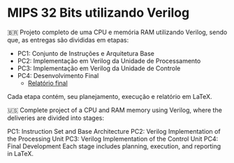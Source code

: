 # MIPS 32 Bits utilizando Verilog 

🇧🇷
Projeto completo de uma CPU e memória RAM utilizando Verilog, sendo que, as entregas são divididas em etapas:
- PC1: Conjunto de Instruções e Arquitetura Base
- PC2: Implementação em Verilog da Unidade de Processamento
- PC3: Implementação em Verilog da Unidade de Controle
- PC4: Desenvolvimento Final
    - [Relatório final](https://github.com/user-attachments/files/17051387/PC4-final.pdf)


Cada etapa contém, seu planejamento, execução e relatório em LaTeX.

🇺🇸
Complete project of a CPU and RAM memory using Verilog, where the deliveries are divided into stages:

PC1: Instruction Set and Base Architecture
PC2: Verilog Implementation of the Processing Unit
PC3: Verilog Implementation of the Control Unit
PC4: Final Development
Each stage includes planning, execution, and reporting in LaTeX.
